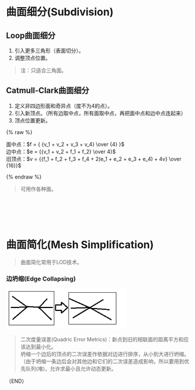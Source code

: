 # 曲面细分(Subdivision)    

## Loop曲面细分    

1. 引入更多三角形（表面切分）。    
2. 调整顶点位置。    

> 注：只适合三角面。    


## Catmull-Clark曲面细分    

1. 定义非四边形面和奇异点（度不为4的点）。  
2. 引入新顶点。（所有边取中点，所有面取中点，再把面中点和边中点连起来）    
3. 顶点位置更新。    

{% raw %}

面中点：$f = { {v_1 + v_2 + v_3 + v_4} \over {4} }$          
边中点：$e = {{v_1 + v_2 + f_1 + f_2} \over 4}$    
旧顶点：$v = {{f_1 + f_2 + f_3 + f_4 + 2(e_1 + e_2 + e_3 + e_4) + 4v} \over {16}}$    


{% endraw %}

> 可用作各种面。    



<br />  
<br />  
<br />  
<br />  


# 曲面简化(Mesh Simplification)    

> 曲面简化常用于LOD技术。    


### 边坍缩(Edge Collapsing)    

<img src="Images/edge-collapsing.png" />    

> 二次度量误差(Quadric Error Metrics)：新点到旧的相联面的距离平方和应该达到最小化。    
> 坍缩一个边后的顶点的二次误差作依据对边进行排序，从小到大进行坍缩。（由于坍缩一条边后会对其他边和它们的二次误差造成影响，所以要用到优先队列(堆)，允许求最小且允许动态更新。    

（END）    

